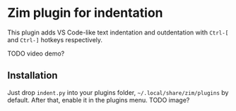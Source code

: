 # Zim plugin for indentation
This plugin adds VS Code-like text indentation and outdentation with `Ctrl-[` and `Ctrl-]` hotkeys respectively.

TODO video demo? 

## Installation
Just drop `indent.py` into your plugins folder, `~/.local/share/zim/plugins` by default. After that, enable it in the plugins menu. TODO image?

